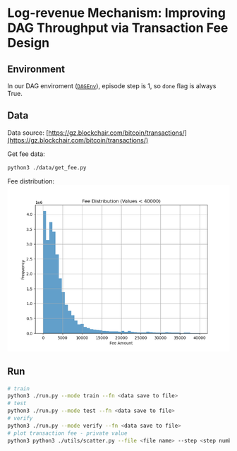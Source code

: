 Log-revenue Mechanism: Improving DAG Throughput via Transaction Fee Design
=======

Environment
-----

In our DAG enviroment ([`DAGEnv`](./envs/DAGEnv.py)), episode step is 1, so `done` flag is always True.

Data
-----

Data source: [https://gz.blockchair.com/bitcoin/transactions/](https://gz.blockchair.com/bitcoin/transactions/)

Get fee data:

```bash
python3 ./data/get_fee.py
```

Fee distribution:
![fee distribution](./assets/fee_distribution.png)

Run
-----

```bash
# train
python3 ./run.py --mode train --fn <data save to file>
# test
python3 ./run.py --mode test --fn <data save to file>
# verify
python3 ./run.py --mode verify --fn <data save to file>
# plot transaction fee - private value
python3 python3 ./utils/scatter.py --file <file name> --step <step number>
```
